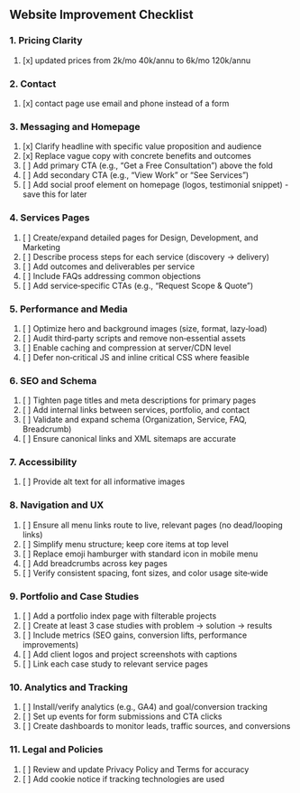 ## Website Improvement Checklist

### 1. Pricing Clarity
1. [x] updated prices from 2k/mo 40k/annu to 6k/mo 120k/annu

### 2. Contact
1. [x] contact page use email and phone instead of a form

### 3. Messaging and Homepage
1. [x] Clarify headline with specific value proposition and audience
2. [x] Replace vague copy with concrete benefits and outcomes
3. [ ] Add primary CTA (e.g., “Get a Free Consultation”) above the fold
4. [ ] Add secondary CTA (e.g., “View Work” or “See Services”)
5. [ ] Add social proof element on homepage (logos, testimonial snippet) -save this for later

### 4. Services Pages
1. [ ] Create/expand detailed pages for Design, Development, and Marketing
2. [ ] Describe process steps for each service (discovery → delivery)
3. [ ] Add outcomes and deliverables per service
4. [ ] Include FAQs addressing common objections
5. [ ] Add service‑specific CTAs (e.g., “Request Scope & Quote”)

### 5. Performance and Media
1. [ ] Optimize hero and background images (size, format, lazy‑load)
2. [ ] Audit third‑party scripts and remove non‑essential assets
3. [ ] Enable caching and compression at server/CDN level
4. [ ] Defer non‑critical JS and inline critical CSS where feasible

### 6. SEO and Schema
1. [ ] Tighten page titles and meta descriptions for primary pages
2. [ ] Add internal links between services, portfolio, and contact
3. [ ] Validate and expand schema (Organization, Service, FAQ, Breadcrumb)
4. [ ] Ensure canonical links and XML sitemaps are accurate

### 7. Accessibility
1. [ ] Provide alt text for all informative images

### 8. Navigation and UX
1. [ ] Ensure all menu links route to live, relevant pages (no dead/looping links)
2. [ ] Simplify menu structure; keep core items at top level
3. [ ] Replace emoji hamburger with standard icon in mobile menu
4. [ ] Add breadcrumbs across key pages
5. [ ] Verify consistent spacing, font sizes, and color usage site‑wide

### 9. Portfolio and Case Studies
1. [ ] Add a portfolio index page with filterable projects
2. [ ] Create at least 3 case studies with problem → solution → results
3. [ ] Include metrics (SEO gains, conversion lifts, performance improvements)
4. [ ] Add client logos and project screenshots with captions
5. [ ] Link each case study to relevant service pages

### 10. Analytics and Tracking
1. [ ] Install/verify analytics (e.g., GA4) and goal/conversion tracking
2. [ ] Set up events for form submissions and CTA clicks
3. [ ] Create dashboards to monitor leads, traffic sources, and conversions

### 11. Legal and Policies
1. [ ] Review and update Privacy Policy and Terms for accuracy
2. [ ] Add cookie notice if tracking technologies are used